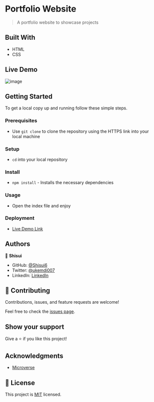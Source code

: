 # Portfolio Website

> A portfolio website to showcase projects

## Built With

- HTML
- CSS

## Live Demo

![image](https://user-images.githubusercontent.com/37116322/93861800-abf1bbf5-e9ce-4054-97aa-4e63f3c678b5.png)

## Getting Started

To get a local copy up and running follow these simple steps.

### Prerequisites

- Use `git clone` to clone the repository using the HTTPS link into your local machine

### Setup

- `cd` into your local repository

### Install

- `npm install` - Installs the necessary dependencies

### Usage

- Open the index file and enjoy

### Deployment

- [Live Demo Link](https://shisui6.github.io/portfolio-website/)

## Authors

👤 **Shisui**

- GitHub: [@Shisui6](https://github.com/Shisui6)
- Twitter: [@ukemdi007](https://twitter.com/ukemdi007)
- LinkedIn: [LinkedIn](https://www.linkedin.com/in/okemdi-udeh-1b472615a/)

## 🤝 Contributing

Contributions, issues, and feature requests are welcome!

Feel free to check the [issues page](../../issues/).

## Show your support

Give a ⭐️ if you like this project!

## Acknowledgments

- [Microverse](https://www.microverse.org/)

## 📝 License

This project is [MIT](./LICENSE) licensed.
